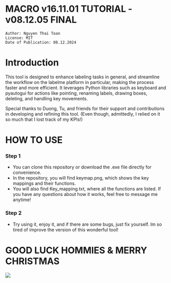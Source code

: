 # MACRO v16.11.01 TUTORIAL - v08.12.05 FINAL

    Author: Nguyen Thai Toan
    License: MIT
    Date of Publication: 08.12.2024

# Introduction

This tool is designed to enhance labeling tasks in general, and streamline the workflow on the labelme platform in particular, making the process faster and more efficient. It leverages Python libraries such as keyboard and pyautogui for actions like pointing, renaming labels, drawing boxes, deleting, and handling key movements.

Special thanks to Duong, Tu, and friends for their support and contributions in developing and refining this tool. (Even though, admittedly, I relied on it so much that I lost track of my KPIs!)

# HOW TO USE

### Step 1
- You can clone this repository or download the .exe file directly for convenience.
- In the repository, you will find keymap.png, which shows the key mappings and their functions.
- You will also find Key_mapping.txt, where all the functions are listed. If you have any questions about how it works, feel free to message me anytime!

### Step 2
- Try using it, enjoy it, and if there are some bugs, just fix yourself. Im so tired of improve the version of this wonderful tool!

# GOOD LUCK HOMMIES & MERRY CHRISTMAS
![](.asset/intro.png)